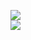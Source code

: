 [![](https://img.shields.io/badge/Made%20With-Github%20Spray-lightgrey.svg?style=for-the-badge&logo=github)](https://github.com/Annihil/github-spray#20539)  
[![](https://i.imgur.com/2DrTn0Z.gif)](https://github.com/Annihil/github-spray)